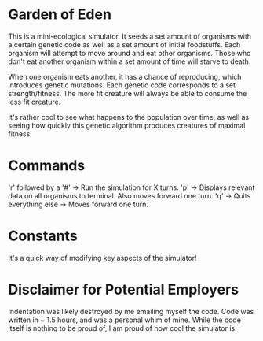 # Garden of Eden
This is a mini-ecological simulator. It seeds a set amount of organisms with a 
certain genetic code as well as a set amount of initial foodstuffs. Each organism will
attempt to move around and eat other organisms. Those who don't eat another organism
within a set amount of time will starve to death.

When one organism eats another, it has a chance of reproducing, 
which introduces genetic mutations. Each
genetic code corresponds to a set strength/fitness. The more fit creature will always
be able to consume the less fit creature.

It's rather cool to see what happens to the population over time, as well as seeing how
quickly this genetic algorithm produces creatures of maximal fitness.

# Commands
'r' followed by a '#' -> Run the simulation for X turns.
'p' -> Displays relevant data on all organisms to terminal. Also moves forward one turn.
'q' -> Quits
everything else -> Moves forward one turn.

# Constants
It's a quick way of modifying key aspects of the simulator!

# Disclaimer for Potential Employers
Indentation was likely destroyed by me emailing myself the code.
Code was written in ~ 1.5 hours, and was a personal whim of mine.
While the code itself is nothing to be proud of, I am proud of how cool the simulator is.